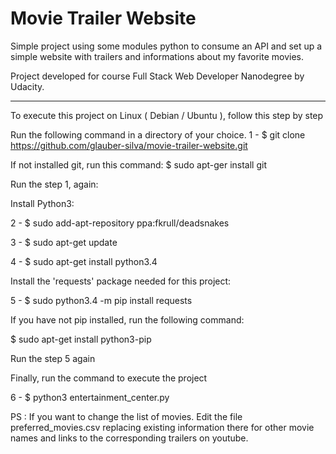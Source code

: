 # Movie Trailer Website
Simple project using some modules python to consume an API and set up a simple website with trailers and informations
about my favorite movies.

Project developed for course Full Stack Web Developer Nanodegree by Udacity.
_______________________________________________________________________________


To execute this project on Linux ( Debian / Ubuntu ), follow this step by step

Run the following command in a directory of your choice.
1 - $ git clone https://github.com/glauber-silva/movie-trailer-website.git

If not installed git, run this command:
$ sudo apt-ger install git

Run the step 1, again:

Install Python3:

2 - $ sudo add-apt-repository ppa:fkrull/deadsnakes

3 - $ sudo apt-get update

4 - $ sudo apt-get install python3.4

Install the 'requests' package needed for this project:

5 - $ sudo python3.4 -m pip install requests

If you have not pip installed, run the following command:

$ sudo apt-get install python3-pip

Run the step 5 again

Finally, run the command to execute the project

6 - $ python3 entertainment_center.py




PS : If you want to change the list of movies. Edit the file preferred_movies.csv replacing existing information there
for other movie names and links to the corresponding trailers on youtube.